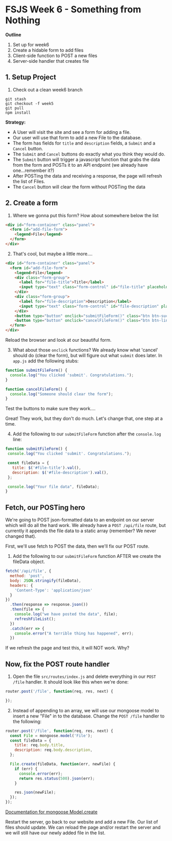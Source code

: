 # FSJS Week 6 - Something from Nothing

**Outline**

1. Set up for week6
2. Create a hidable form to add files
4. Client-side function to POST a new files
5. Server-side handler that creates file


## 1. Setup Project
1. Check out a clean week6 branch
```
git stash
git checkout -f week5
git pull
npm install
```

**Strategy:** 
* A User will visit the site and see a form for adding a file.  
* Our user will use that form to add a new File to the database.  
* The form has fields for `title` and `description` fields, a `Submit` and a `Cancel` button.  
* The `Submit` and `Cancel` buttons do exactly what you think they would do.  
* The `Submit` button will trigger a javascript function that grabs the data from the form and POSTs it to an API endpoint (we already have one...remember it?)
* After POSTing the data and receiving a response, the page will refresh the list of Files.
* The `Cancel` button will clear the form without POSTing the data

## 2. Create a form

1. Where we gonna put this form?  How about somewhere below the list
```html
<div id="form-container" class="panel">
  <form id="add-file-form">
    <legend>File</legend>
  </form>
</div>
```

2. That's cool, but maybe a little more....
```html
<div id="form-container" class="panel">
  <form id="add-file-form">
    <legend>File</legend>
    <div class="form-group">
      <label for="file-title">Title</label>
      <input type="text" class="form-control" id="file-title" placeholder="Title">
    </div>
    <div class="form-group">
      <label for="file-description">Description</label>
      <input type="text" class="form-control" id="file-description" placeholder="Description">
    </div>
    <button type="button" onclick="submitFileForm()" class="btn btn-success">Submit</button>
    <button type="button" onclick="cancelFileForm()" class="btn btn-link">cancel</button>
  </form>
</div>
```
Reload the browser and look at our beautiful form.  


3. What about those `onclick` functions?  We already know what 'cancel' should do (clear the form), but will figure out what `submit` does later.  In `app.js` add the following stubs:
```javascript
function submitFileForm() {
  console.log("You clicked 'submit'. Congratulations.");
}

function cancelFileForm() {
  console.log("Someone should clear the form");
}
```
Test the buttons to make sure they work....

Great! They work, but they don't do much. Let's change that, one step at a time.

4. Add the following to our `submitFileForm` function after the `console.log` line:
  ```javascript
 function submitFileForm() {
   console.log("You clicked 'submit'. Congratulations.");

   const fileData = {
     title: $('#file-title').val(),
     description: $('#file-description').val(),
   };

   console.log("Your file data", fileData);
 }
 ```

## Fetch, our POSTing hero

We're going to POST json-formatted data to an endpoint on our server which will do all the hard work.  We already have a `POST /api/file` route, but currently it appends the file data to a static array (remember?  We never changed that).

First, we'll use fetch to POST the data, then we'll fix our POST route.

1. Add the following to our `submitFileForm` function AFTER we create the fileData object.
  ```javascript
  fetch('/api/file', {
    method: 'post',
    body: JSON.stringify(fileData),
    headers: {
      'Content-Type': 'application/json'
    }
  })
    .then(response => response.json())
    .then(file => {
      console.log("we have posted the data", file);
      refreshFileList();
    })
    .catch(err => {
      console.error("A terrible thing has happened", err);
    }) 
  ```
  If we refresh the page and test this, it will NOT work. Why?


## Now, fix the POST route handler

1. Open the file `src/routes/index.js` and delete everything in our `POST /file` handler.  It should look like this when we're done:
  ```javascript
  router.post('/file', function(req, res, next) {

  });
  ```

2. Instead of appending to an array, we will use our mongoose model to insert a new "File" in to the database.  Change the `POST /file` handler to the following:
  ```javascript
  router.post('/file', function(req, res, next) {
    const File = mongoose.model('File');
    const fileData = {
      title: req.body.title,
      description: req.body.description,
    };

    File.create(fileData, function(err, newFile) {
      if (err) {
        console.error(err);
        return res.status(500).json(err);
      }

      res.json(newFile);
    });
  });
  ```
  [Documentation for mongoose Model.create](http://mongoosejs.com/docs/api.html#model_Model.create)

  Restart the server, go back to our website and add a new File.  Our list of files should update.  We can reload the page and/or restart the server and we will still have our newly added file in the list.
